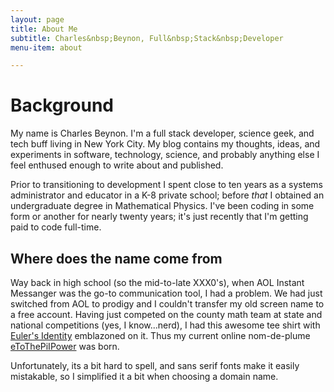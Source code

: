 ```yaml
---
layout: page
title: About Me
subtitle: Charles&nbsp;Beynon, Full&nbsp;Stack&nbsp;Developer
menu-item: about

---
```


# Background

My name is Charles Beynon. I'm a full stack developer, science geek, and tech
buff living in New York City. My blog contains my thoughts, ideas, and
experiments in software, technology, science, and probably anything else I feel
enthused enough to write about and published.

Prior to transitioning to development I spent close to ten years as a systems
administrator and educator in a K-8 private school; before *that* I obtained an
undergraduate degree in Mathematical Physics. I've been coding in some form or
another for nearly twenty years; it's just recently that I'm getting paid to
code full-time.

## Where does the name come from

Way back in high school (so the mid-to-late XXX0's), when AOL Instant Messanger
was the go-to communication tool, I had a problem. We had just switched from AOL
to prodigy and I couldn't transfer my old screen name to a free account. Having
just competed on the county math team at state and national competitions (yes, I
know...nerd), I had this awesome tee shirt with [Euler's Identity][eulers-id]
emblazoned on it. Thus my current online nom-de-plume
[eToThePiIPower][eToThePiIPower] was born.

Unfortunately, its a bit hard to spell, and sans serif fonts make it easily
mistakable, so I simplified it a bit when choosing a domain name.

[eulers-id]: https://en.wikipedia.org/wiki/Euler%27s_identity "Euler's Identity"
[eToThePiIPower]: https://github.com/eToThePiIPower
  "eToThePiIPower (Charles Beynon) on Github"

